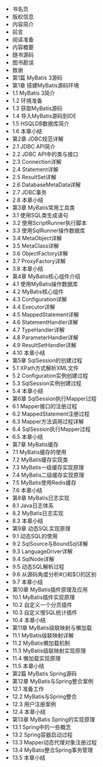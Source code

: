 <ul class="readerCatalog_list"><li class="chapterItem chapterItem_current"><div class="chapterItem_link chapterItem_level1"><span class="chapterItem_text">书名页</span><!----></div></li><li class="chapterItem"><div class="chapterItem_link chapterItem_level1"><span class="chapterItem_text">版权信息</span><!----></div></li><li class="chapterItem"><div class="chapterItem_link chapterItem_level1"><span class="chapterItem_text">内容简介</span><!----></div></li><li class="chapterItem"><div class="chapterItem_link chapterItem_level1"><span class="chapterItem_text">前言</span><!----></div></li><li class="chapterItem"><div class="chapterItem_link chapterItem_level2"><span class="chapterItem_text">阅读准备</span><!----></div></li><li class="chapterItem"><div class="chapterItem_link chapterItem_level2"><span class="chapterItem_text">内容概要</span><!----></div></li><li class="chapterItem"><div class="chapterItem_link chapterItem_level2"><span class="chapterItem_text">随书源码</span><!----></div></li><li class="chapterItem"><div class="chapterItem_link chapterItem_level2"><span class="chapterItem_text">图书勘误</span><!----></div></li><li class="chapterItem"><div class="chapterItem_link chapterItem_level2"><span class="chapterItem_text">致谢</span><!----></div></li><li class="chapterItem"><div class="chapterItem_link chapterItem_level1"><span class="chapterItem_text">第1篇 MyBatis 3源码</span><!----></div></li><li class="chapterItem"><div class="chapterItem_link chapterItem_level2"><span class="chapterItem_text">第1章 搭建MyBatis源码环境</span><!----></div></li><li class="chapterItem"><div class="chapterItem_link chapterItem_level3"><span class="chapterItem_text">1.1 MyBatis 3简介</span><!----></div></li><li class="chapterItem"><div class="chapterItem_link chapterItem_level3"><span class="chapterItem_text">1.2 环境准备</span><!----></div></li><li class="chapterItem"><div class="chapterItem_link chapterItem_level3"><span class="chapterItem_text">1.3 获取MyBatis源码</span><!----></div></li><li class="chapterItem"><div class="chapterItem_link chapterItem_level3"><span class="chapterItem_text">1.4 导入MyBatis源码到IDE</span><!----></div></li><li class="chapterItem"><div class="chapterItem_link chapterItem_level3"><span class="chapterItem_text">1.5 HSQLDB数据库简介</span><!----></div></li><li class="chapterItem"><div class="chapterItem_link chapterItem_level3"><span class="chapterItem_text">1.6 本章小结</span><!----></div></li><li class="chapterItem"><div class="chapterItem_link chapterItem_level2"><span class="chapterItem_text">第2章 JDBC规范详解</span><!----></div></li><li class="chapterItem"><div class="chapterItem_link chapterItem_level3"><span class="chapterItem_text">2.1 JDBC API简介</span><!----></div></li><li class="chapterItem"><div class="chapterItem_link chapterItem_level3"><span class="chapterItem_text">2.2 JDBC API中的类与接口</span><!----></div></li><li class="chapterItem"><div class="chapterItem_link chapterItem_level3"><span class="chapterItem_text">2.3 Connection详解</span><!----></div></li><li class="chapterItem"><div class="chapterItem_link chapterItem_level3"><span class="chapterItem_text">2.4 Statement详解</span><!----></div></li><li class="chapterItem"><div class="chapterItem_link chapterItem_level3"><span class="chapterItem_text">2.5 ResultSet详解</span><!----></div></li><li class="chapterItem"><div class="chapterItem_link chapterItem_level3"><span class="chapterItem_text">2.6 DatabaseMetaData详解</span><!----></div></li><li class="chapterItem"><div class="chapterItem_link chapterItem_level3"><span class="chapterItem_text">2.7 JDBC事务</span><!----></div></li><li class="chapterItem"><div class="chapterItem_link chapterItem_level3"><span class="chapterItem_text">2.8 本章小结</span><!----></div></li><li class="chapterItem"><div class="chapterItem_link chapterItem_level1"><span class="chapterItem_text">第3章 MyBatis常用工具类</span><!----></div></li><li class="chapterItem"><div class="chapterItem_link chapterItem_level2"><span class="chapterItem_text">3.1 使用SQL类生成语句</span><!----></div></li><li class="chapterItem"><div class="chapterItem_link chapterItem_level2"><span class="chapterItem_text">3.2 使用ScriptRunner执行脚本</span><!----></div></li><li class="chapterItem"><div class="chapterItem_link chapterItem_level2"><span class="chapterItem_text">3.3 使用SqlRunner操作数据库</span><!----></div></li><li class="chapterItem"><div class="chapterItem_link chapterItem_level2"><span class="chapterItem_text">3.4 MetaObject详解</span><!----></div></li><li class="chapterItem"><div class="chapterItem_link chapterItem_level2"><span class="chapterItem_text">3.5 MetaClass详解</span><!----></div></li><li class="chapterItem"><div class="chapterItem_link chapterItem_level2"><span class="chapterItem_text">3.6 ObjectFactory详解</span><!----></div></li><li class="chapterItem"><div class="chapterItem_link chapterItem_level2"><span class="chapterItem_text">3.7 ProxyFactory详解</span><!----></div></li><li class="chapterItem"><div class="chapterItem_link chapterItem_level2"><span class="chapterItem_text">3.8 本章小结</span><!----></div></li><li class="chapterItem"><div class="chapterItem_link chapterItem_level1"><span class="chapterItem_text">第4章 MyBatis核心组件介绍</span><!----></div></li><li class="chapterItem"><div class="chapterItem_link chapterItem_level2"><span class="chapterItem_text">4.1 使用MyBatis操作数据库</span><!----></div></li><li class="chapterItem"><div class="chapterItem_link chapterItem_level2"><span class="chapterItem_text">4.2 MyBatis核心组件</span><!----></div></li><li class="chapterItem"><div class="chapterItem_link chapterItem_level2"><span class="chapterItem_text">4.3 Configuration详解</span><!----></div></li><li class="chapterItem"><div class="chapterItem_link chapterItem_level2"><span class="chapterItem_text">4.4 Executor详解</span><!----></div></li><li class="chapterItem"><div class="chapterItem_link chapterItem_level2"><span class="chapterItem_text">4.5 MappedStatement详解</span><!----></div></li><li class="chapterItem"><div class="chapterItem_link chapterItem_level2"><span class="chapterItem_text">4.6 StatementHandler详解</span><!----></div></li><li class="chapterItem"><div class="chapterItem_link chapterItem_level2"><span class="chapterItem_text">4.7 TypeHandler详解</span><!----></div></li><li class="chapterItem"><div class="chapterItem_link chapterItem_level2"><span class="chapterItem_text">4.8 ParameterHandler详解</span><!----></div></li><li class="chapterItem"><div class="chapterItem_link chapterItem_level2"><span class="chapterItem_text">4.9 ResultSetHandler详解</span><!----></div></li><li class="chapterItem"><div class="chapterItem_link chapterItem_level2"><span class="chapterItem_text">4.10 本章小结</span><!----></div></li><li class="chapterItem"><div class="chapterItem_link chapterItem_level2"><span class="chapterItem_text">第5章 SqlSession的创建过程</span><!----></div></li><li class="chapterItem"><div class="chapterItem_link chapterItem_level3"><span class="chapterItem_text">5.1 XPath方式解析XML文件</span><!----></div></li><li class="chapterItem"><div class="chapterItem_link chapterItem_level3"><span class="chapterItem_text">5.2 Configuration实例创建过程</span><!----></div></li><li class="chapterItem"><div class="chapterItem_link chapterItem_level3"><span class="chapterItem_text">5.3 SqlSession实例创建过程</span><!----></div></li><li class="chapterItem"><div class="chapterItem_link chapterItem_level3"><span class="chapterItem_text">5.4 本章小结</span><!----></div></li><li class="chapterItem"><div class="chapterItem_link chapterItem_level1"><span class="chapterItem_text">第6章 SqlSession执行Mapper过程</span><!----></div></li><li class="chapterItem"><div class="chapterItem_link chapterItem_level2"><span class="chapterItem_text">6.1 Mapper接口的注册过程</span><!----></div></li><li class="chapterItem"><div class="chapterItem_link chapterItem_level2"><span class="chapterItem_text">6.2 MappedStatement注册过程</span><!----></div></li><li class="chapterItem"><div class="chapterItem_link chapterItem_level2"><span class="chapterItem_text">6.3 Mapper方法调用过程详解</span><!----></div></li><li class="chapterItem"><div class="chapterItem_link chapterItem_level2"><span class="chapterItem_text">6.4 SqlSession执行Mapper过程</span><!----></div></li><li class="chapterItem"><div class="chapterItem_link chapterItem_level2"><span class="chapterItem_text">6.5 本章小结</span><!----></div></li><li class="chapterItem"><div class="chapterItem_link chapterItem_level2"><span class="chapterItem_text">第7章 MyBatis缓存</span><!----></div></li><li class="chapterItem"><div class="chapterItem_link chapterItem_level3"><span class="chapterItem_text">7.1 MyBatis缓存的使用</span><!----></div></li><li class="chapterItem"><div class="chapterItem_link chapterItem_level3"><span class="chapterItem_text">7.2 MyBatis缓存实现类</span><!----></div></li><li class="chapterItem"><div class="chapterItem_link chapterItem_level3"><span class="chapterItem_text">7.3 MyBatis一级缓存实现原理</span><!----></div></li><li class="chapterItem"><div class="chapterItem_link chapterItem_level3"><span class="chapterItem_text">7.4 MyBatis二级缓存实现原理</span><!----></div></li><li class="chapterItem"><div class="chapterItem_link chapterItem_level3"><span class="chapterItem_text">7.5 MyBatis使用Redis缓存</span><!----></div></li><li class="chapterItem"><div class="chapterItem_link chapterItem_level3"><span class="chapterItem_text">7.6 本章小结</span><!----></div></li><li class="chapterItem"><div class="chapterItem_link chapterItem_level1"><span class="chapterItem_text">第8章 MyBatis日志实现</span><!----></div></li><li class="chapterItem"><div class="chapterItem_link chapterItem_level2"><span class="chapterItem_text">8.1 Java日志体系</span><!----></div></li><li class="chapterItem"><div class="chapterItem_link chapterItem_level2"><span class="chapterItem_text">8.2 MyBatis日志实现</span><!----></div></li><li class="chapterItem"><div class="chapterItem_link chapterItem_level2"><span class="chapterItem_text">8.3 本章小结</span><!----></div></li><li class="chapterItem"><div class="chapterItem_link chapterItem_level1"><span class="chapterItem_text">第9章 动态SQL实现原理</span><!----></div></li><li class="chapterItem"><div class="chapterItem_link chapterItem_level2"><span class="chapterItem_text">9.1 动态SQL的使用</span><!----></div></li><li class="chapterItem"><div class="chapterItem_link chapterItem_level2"><span class="chapterItem_text">9.2 SqlSource与BoundSql详解</span><!----></div></li><li class="chapterItem"><div class="chapterItem_link chapterItem_level2"><span class="chapterItem_text">9.3 LanguageDriver详解</span><!----></div></li><li class="chapterItem"><div class="chapterItem_link chapterItem_level2"><span class="chapterItem_text">9.4 SqlNode详解</span><!----></div></li><li class="chapterItem"><div class="chapterItem_link chapterItem_level2"><span class="chapterItem_text">9.5 动态SQL解析过程</span><!----></div></li><li class="chapterItem"><div class="chapterItem_link chapterItem_level2"><span class="chapterItem_text">9.6 从源码角度分析#{}和${}的区别</span><!----></div></li><li class="chapterItem"><div class="chapterItem_link chapterItem_level2"><span class="chapterItem_text">9.7 本章小结</span><!----></div></li><li class="chapterItem"><div class="chapterItem_link chapterItem_level1"><span class="chapterItem_text">第10章 MyBatis插件原理及应用</span><!----></div></li><li class="chapterItem"><div class="chapterItem_link chapterItem_level2"><span class="chapterItem_text">10.1 MyBatis插件实现原理</span><!----></div></li><li class="chapterItem"><div class="chapterItem_link chapterItem_level2"><span class="chapterItem_text">10.2 自定义一个分页插件</span><!----></div></li><li class="chapterItem"><div class="chapterItem_link chapterItem_level2"><span class="chapterItem_text">10.3 自定义慢SQL统计插件</span><!----></div></li><li class="chapterItem"><div class="chapterItem_link chapterItem_level2"><span class="chapterItem_text">10.4 本章小结</span><!----></div></li><li class="chapterItem"><div class="chapterItem_link chapterItem_level2"><span class="chapterItem_text">第11章 MyBatis级联映射与懒加载</span><!----></div></li><li class="chapterItem"><div class="chapterItem_link chapterItem_level3"><span class="chapterItem_text">11.1 MyBatis级联映射详解</span><!----></div></li><li class="chapterItem"><div class="chapterItem_link chapterItem_level3"><span class="chapterItem_text">11.2 MyBatis懒加载机制</span><!----></div></li><li class="chapterItem"><div class="chapterItem_link chapterItem_level3"><span class="chapterItem_text">11.3 MyBatis级联映射实现原理</span><!----></div></li><li class="chapterItem"><div class="chapterItem_link chapterItem_level3"><span class="chapterItem_text">11.4 懒加载实现原理</span><!----></div></li><li class="chapterItem"><div class="chapterItem_link chapterItem_level3"><span class="chapterItem_text">11.5 本章小结</span><!----></div></li><li class="chapterItem"><div class="chapterItem_link chapterItem_level1"><span class="chapterItem_text">第2篇 MyBatis Spring源码</span><!----></div></li><li class="chapterItem"><div class="chapterItem_link chapterItem_level2"><span class="chapterItem_text">第12章 MyBatis与Spring整合案例</span><!----></div></li><li class="chapterItem"><div class="chapterItem_link chapterItem_level3"><span class="chapterItem_text">12.1 准备工作</span><!----></div></li><li class="chapterItem"><div class="chapterItem_link chapterItem_level3"><span class="chapterItem_text">12.2 MyBatis与Spring整合</span><!----></div></li><li class="chapterItem"><div class="chapterItem_link chapterItem_level3"><span class="chapterItem_text">12.3 用户注册案例</span><!----></div></li><li class="chapterItem"><div class="chapterItem_link chapterItem_level3"><span class="chapterItem_text">12.4 本章小结</span><!----></div></li><li class="chapterItem"><div class="chapterItem_link chapterItem_level1"><span class="chapterItem_text">第13章 MyBatis Spring的实现原理</span><!----></div></li><li class="chapterItem"><div class="chapterItem_link chapterItem_level2"><span class="chapterItem_text">13.1 Spring中的一些概念</span><!----></div></li><li class="chapterItem"><div class="chapterItem_link chapterItem_level2"><span class="chapterItem_text">13.2 Spring容器启动过程</span><!----></div></li><li class="chapterItem"><div class="chapterItem_link chapterItem_level2"><span class="chapterItem_text">13.3 Mapper动态代理对象注册过程</span><!----></div></li><li class="chapterItem"><div class="chapterItem_link chapterItem_level2"><span class="chapterItem_text">13.4 MyBatis整合Spring事务管理</span><!----></div></li><li class="chapterItem"><div class="chapterItem_link chapterItem_level2"><span class="chapterItem_text">13.5 本章小结</span><!----></div></li></ul>